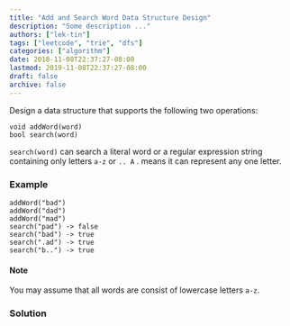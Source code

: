 ```yaml
---
title: "Add and Search Word Data Structure Design"
description: "Some description ..."
authors: ["lek-tin"]
tags: ["leetcode", "trie", "dfs"]
categories: ["algorithm"]
date: 2018-11-08T22:37:27-08:00
lastmod: 2019-11-08T22:37:27-08:00
draft: false
archive: false
---
```

Design a data structure that supports the following two operations:
```
void addWord(word)
bool search(word)
```
`search(word)` can search a literal word or a regular expression string containing only letters `a-z` or `.. A` . means it can represent any one letter.

### Example
```
addWord("bad")
addWord("dad")
addWord("mad")
search("pad") -> false
search("bad") -> true
search(".ad") -> true
search("b..") -> true
```

#### Note
You may assume that all words are consist of lowercase letters `a-z`.

### Solution
```python

```